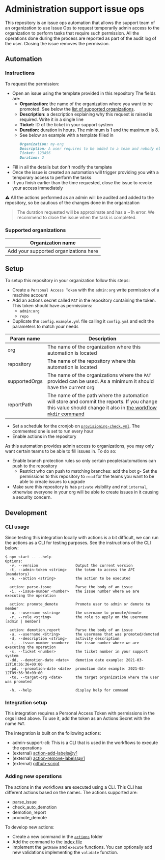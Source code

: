 # Administration support issue ops

This repository is an issue ops automation that allows the support team of an organization to use Issue Ops to request 
temporarily admin access to the organization to perform tasks that require such permission. All the operations done during the process are reported as part of the audit log of the user. Closing the issue removes the permission.

## Automation

### Instructions

To request the permission:
- Open an issue using the template provided in this repository The fields are:
  - **Organization:** the name of the organization where you want to be promoted. See below the [list of supported organizations](#supported-organizations). 
  - **Description:** a description explaining why this request is raised is required. Write it in a single line 
  - **Ticket:** ID of the ticket in your support system
  - **Duration:** duration in hours. The minimum is 1 and the maximum is 8.
  - See below an example with a template filled in
    ```markdown
    Organization: my-org
    Description: A user requires to be added to a team and nobody else can give him access
    Ticket: 123456
    Duration: 2
    ```
- Fill in all the details but don't modify the template
- Once the issue is created an automation will trigger providing you with a temporary access to perform the tasks
- If you finish earlier than the time requested, close the issue to revoke your access immediately

⚠️ All the actions performed as an admin will be audited and added to the repository, so be cautious of the changes done in
the organization

> The duration requested will be approximate and has a ~1h error. We recommend to close the issue when the task is completed.

### Supported organizations

| Organization name | 
|-------------------|
| Add your supported organizations here |


## Setup

To setup this repository in your organization follow this steps:
- Create a `Personal Access Token` with the `admin:org` write permission of a machine account
- Add an actions secret called `PAT` in the repository containing the token. This token should have as permissions:
  - `admin:org`
  - `repo`
- Duplicate the `config.example.yml` file calling it `config.yml` and edit the parameters to match your needs

| Param name | Description |
|------------|-------------|
| org        | The name of the organization where this automation is located |
| repository | The name of the repository where this automation is located |
| supportedOrgs | The name of the organizations where the `PAT` provided can be used. As a minimum it should have the current org |
| reportPath | The name of the path where the automation will store and commit the reports. If you change this value should change it also in [the workflow `mkdir` command](./.github/workflows/manual-demotion-workflow.yml)

- Set a schedule for the cronjob on [`provisioning-check.yml`](./.github/workflows/provisioning-check.yml). The commented one is set to run every hour
- Enable actions in the repository

As this automation provides admin access to organizations, you may only want certain teams to be able to fill issues in. To do so:
- Enable branch protection rules so only certain people/automations can push to the repository
  - Restrict who can push to matching branches: add the bot
g- Set the permissions to this repository to `read` for the teams you want to be able to create issues to upgrade
- Make sure this repository is has `private` visibility and not `internal`, otherwise everyone in your org will be able to
create issues in it causing a security concern.

## Development

### CLI usage

Since testing this integration locally with actions is a bit difficult, we can run the actions as a CLI
for testing purposes. See the instructions of the CLI below:

```
$ npm start -- --help
Options:
  -v, --version                 Output the current version
  -t, --admin-token <string>    the token to access the API (mandatory)
  -a, --action <string>         the action to be executed
   
  action: parse-issue           Parse the body of an issue
  -i, --issue-number <number>   the issue number where we are executing the operation
   
  action: promote_demote        Promote user to admin or demote to member
  -u, --username <string>       the username to promote/demote
  -r, --role <string>           the role to apply on the username [admin | member]
   
  action: demotion_report       Parse the body of an issue
  -u, --username <string>       the username that was promoted/demoted
  -d, --description <string>    activity description
  -i, --issue-number <number>   the issue number where we are executing the operation
  -s, --ticket <number>         the ticket number in your support system
  -dd, --demotion-date <date>   demotion date example: 2021-03-12T10:36:36+00:00
  -pd, --promotion-date <date>  promotion date example: 2021-03-12T09:36:36+00:00
  -to, --target-org <date>      the target organization where the user was promoted
   
  -h, --help                    display help for command

```

### Integration setup

This integration requires a Personal Access Token with permissions in the orgs listed above. To use it, add the token as
an Actions Secret with the name `PAT`.

The integration is built on the following actions:
- admin-support-cli: This is a CLI that is used in the workflows to execute the operations
- (external) [action-add-labels@v1](https://github.com/actions-ecosystem/action-add-labels)
- (external) [action-remove-labels@v1](https://github.com/actions-ecosystem/action-remove-labels)
- (external) [github-script](https://github.com/actions/github-script)


### Adding new operations

The actions in the workflows are executed using a CLI. This CLI has different actions based on the names. The actions supported are:
- parse_issue
- check_auto_demotion
- demotion_report
- promote_demote

To develop new actions:
- Create a new command in the [`actions`](./admin-support-cli/src/commands/actions) folder
- Add the command to the [index file](./admin-support-cli/src/commands/actions/index.js) 
- Implement the `getName` and `execute` functions. You can optionally add new validations implementing the `validate` function.